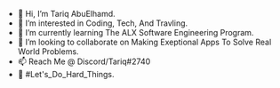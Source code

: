 - 👋 Hi, I’m Tariq AbuElhamd.
- 👀 I’m interested in Coding, Tech, And Travling.
- 🌱 I’m currently learning The ALX Software Engineering Program.
- 💞️ I’m looking to collaborate on Making Exeptional Apps To Solve Real World Problems.
- 📫 Reach Me @ Discord/Tariq#2740
- 🦾 #Let's_Do_Hard_Things.

<!---
TariqAbuElhamd/TariqAbuElhamd is a ✨ special ✨ repository because its `README.md` (this file) appears on your GitHub profile.
You can click the Preview link to take a look at your changes.
--->

